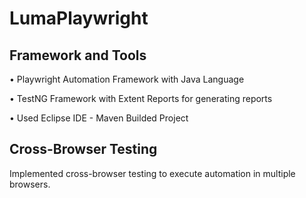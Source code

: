 # LumaPlaywright

## Framework and Tools
• Playwright Automation Framework with Java Language

• TestNG Framework with Extent Reports for generating reports

• Used Eclipse IDE - Maven Builded Project

## Cross-Browser Testing
Implemented cross-browser testing to execute automation in multiple browsers. 
